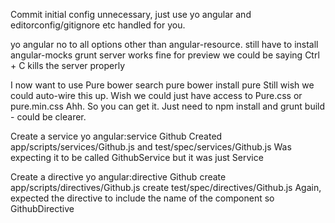 Commit initial config
	unnecessary, just use yo angular and editorconfig/gitignore etc handled for you.

yo angular 
	no to all options other than angular-resource.
	still have to install angular-mocks
	grunt server works fine for preview
	we could be saying Ctrl + C kills the server properly

I now want to use Pure
	bower search pure
	bower install pure
	Still wish we could auto-wire this up.
	Wish we could just have access to Pure.css or pure.min.css
	Ahh. So you can get it. Just need to npm install and grunt build - could be clearer.

Create a service
	yo angular:service Github
	Created app/scripts/services/Github.js and test/spec/services/Github.js
	Was expecting it to be called GithubService but it was just Service


Create a directive
	yo angular:directive Github
   	create app/scripts/directives/Github.js
   	create test/spec/directives/Github.js
   	Again, expected the directive to include the name of the component
   	so GithubDirective